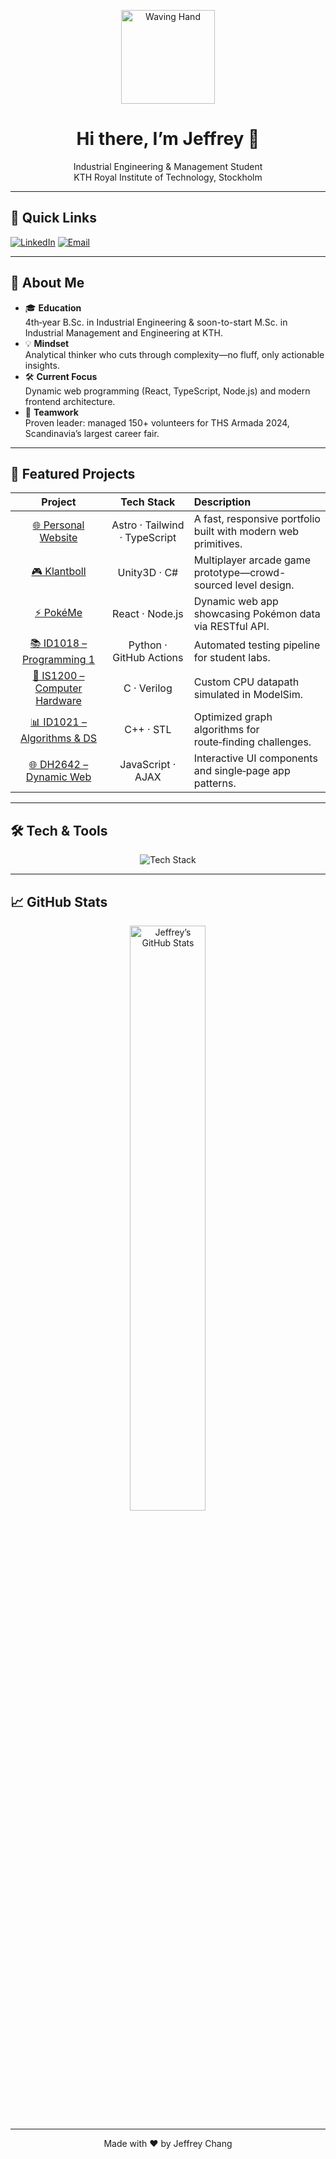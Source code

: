 <p align="center">
  <img src="https://media.giphy.com/media/3oKIPnAiaMCws8nOsE/giphy.gif" width="150" alt="Waving Hand">
</p>

<h1 align="center">Hi there, I’m Jeffrey 👋</h1>
<p align="center">
  Industrial Engineering &amp; Management Student<br>
  KTH Royal Institute of Technology, Stockholm
</p>

---

## 🚀 Quick Links

[![LinkedIn](https://img.shields.io/badge/LinkedIn-%230077B5.svg?style=for-the-badge&logo=linkedin&logoColor=white)](https://www.linkedin.com/in/jeffrey-chang-914a571b5/) 
[![Email](https://img.shields.io/badge/Email-%23007ACC.svg?style=for-the-badge&logo=gmail&logoColor=white)](mailto:zw.jchang@gmail.com)

---

## 🎯 About Me

- 🎓 **Education**  
  4th‑year B.Sc. in Industrial Engineering &amp; soon-to-start M.Sc. in Industrial Management and Engineering at KTH.  
- 💡 **Mindset**  
  Analytical thinker who cuts through complexity—no fluff, only actionable insights.  
- 🛠️ **Current Focus**  
  Dynamic web programming (React, TypeScript, Node.js) and modern frontend architecture.  
- 🤝 **Teamwork**  
  Proven leader: managed 150+ volunteers for THS Armada 2024, Scandinavia’s largest career fair.  

---

## 💼 Featured Projects

| Project | Tech Stack | Description |
| :-----: | :--------: | :---------- |
| [🌐 Personal Website](https://github.com/zwjc/myweb) | Astro · Tailwind · TypeScript | A fast, responsive portfolio built with modern web primitives. |
| [🎮 Klantboll](https://github.com/filhed97/Klantboll) | Unity3D · C#       | Multiplayer arcade game prototype—crowd-sourced level design. |
| [⚡ PokéMe](https://github.com/YileiCheng/PokeMe)       | React · Node.js    | Dynamic web app showcasing Pokémon data via RESTful API. |
| [📚 ID1018 – Programming 1](https://github.com/zwjc/ID1018-Labb) | Python · GitHub Actions | Automated testing pipeline for student labs. |
| [🔌 IS1200 – Computer Hardware](https://github.com/zwjc/IS1200-Projekt) | C · Verilog | Custom CPU datapath simulated in ModelSim. |
| [📊 ID1021 – Algorithms & DS](https://github.com/zwjc/id1021) | C++ · STL | Optimized graph algorithms for route‑finding challenges. |
| [🌐 DH2642 – Dynamic Web](https://github.com/zwjc/dh2642-labs) | JavaScript · AJAX | Interactive UI components and single‑page app patterns. |

---

## 🛠️ Tech & Tools

<p align="center">
  <img src="https://skillicons.dev/icons?i=java,git,html,css,ts,js,react,vite,nodejs,python,astro,vue,postgresql,nestjs,tailwind,npm,pnpm,supabase,c,cs,cpp,python,unity,vscode,latex" alt="Tech Stack">
</p>

---

## 📈 GitHub Stats

<p align="center">
  <img src="https://github-readme-stats.vercel.app/api?username=zwjc&show_icons=true&theme=onedark" alt="Jeffrey’s GitHub Stats" width="49%">
</p>

---

<p align="center">
  Made with ❤️ by Jeffrey Chang
</p>
